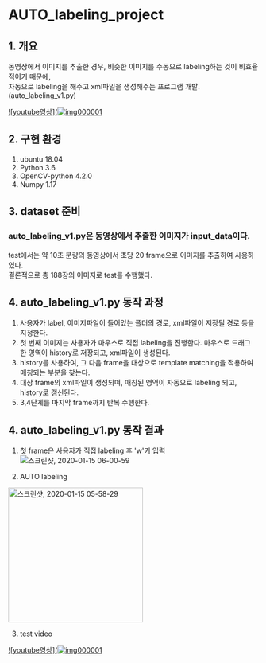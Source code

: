 # AUTO_labeling_project

## 1. 개요

동영상에서 이미지를 추출한 경우, 비슷한 이미지를 수동으로 labeling하는 것이 비효율적이기 때문에,  
자동으로 labeling을 해주고 xml파일을 생성해주는 프로그램 개발. 
(auto_labeling_v1.py)

[![youtube영상](![img000001](https://user-images.githubusercontent.com/46870741/72382711-393ce600-375d-11ea-8845-56a1f123f107.jpg)](https://www.youtube.com/watch?v=M7Mv7iFjq6Q&feature=youtu.be)


## 2. 구현 환경

1) ubuntu 18.04
2) Python 3.6
3) OpenCV-python 4.2.0
4) Numpy 1.17

## 3. dataset 준비

### auto_labeling_v1.py은 동영상에서 추출한 이미지가 input_data이다.

test에서는 약 10초 분량의 동영상에서 초당 20 frame으로 이미지를 추출하여 사용하였다.  
결론적으로 총 188장의 이미지로 test를 수행했다.  

## 4. auto_labeling_v1.py  동작 과정

1) 사용자가 label, 이미지파일이 들어있는 폴더의 경로, xml파일이 저장될 경로 등을 지정한다.   
2) 첫 번째 이미지는 사용자가 마우스로 직접 labeling을 진행한다. 마우스로 드래그 한 영역이 history로 저장되고, xml파일이 생성된다.    
3) history를 사용하여, 그 다음 frame을 대상으로 template matching을 적용하여 매칭되는 부분을 찾는다.  
4) 대상 frame의 xml파일이 생성되며, 매칭된 영역이 자동으로 labeling 되고, history로 갱신된다.  
5) 3,4단계를 마지막 frame까지 반복 수행한다.  

## 4. auto_labeling_v1.py  동작 결과

1) 첫 frame은 사용자가 직접 labeling 후 'w'키 입력  
![스크린샷, 2020-01-15 06-00-59](https://user-images.githubusercontent.com/46870741/72382463-a8660a80-375c-11ea-8dea-6e15dfe98d5c.png)


2) AUTO labeling
<img width="271" alt="스크린샷, 2020-01-15 05-58-29" src="https://user-images.githubusercontent.com/46870741/72382462-a8660a80-375c-11ea-8333-29e021d8f0ac.png">

3) test video

[![youtube영상](![img000001](https://user-images.githubusercontent.com/46870741/72382711-393ce600-375d-11ea-8845-56a1f123f107.jpg)](https://www.youtube.com/watch?v=M7Mv7iFjq6Q&feature=youtu.be)
